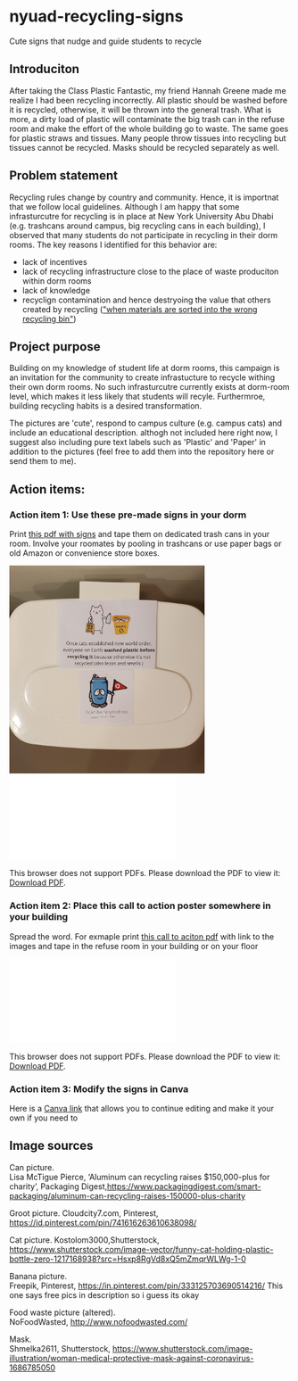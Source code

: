 # nyuad-recycling-signs
Cute signs that nudge and guide students to recycle

## Introduciton
After taking the Class Plastic Fantastic, my friend Hannah Greene made me realize I had been recycling incorrectly. All plastic should be washed before it is recycled, otherwise, it will be thrown into the general trash. What is more, a dirty load of plastic will contaminate the big trash can in the refuse room and make the effort of the whole building go to waste. The same goes for plastic straws and tissues. Many people throw tissues into recycling but tissues cannot be recycled. Masks should be recycled separately as well. 

## Problem statement

Recycling rules change by country and community. Hence, it is importnat that we follow local guidelines. Although I am happy that some infrasturcutre for recycling is in place at New York University Abu Dhabi (e.g. trashcans around campus, big recycling cans in each building), I observed that many students do not participate in recycling in their dorm rooms. The key reasons I identified for this behavior are:  

* lack of incentives 
* lack of recycling infrastructure close to the place of waste produciton within dorm rooms
* lack of knowledge
* recyclign contamination and hence destryoing the value that others created by recycling (["when materials are sorted into the wrong recycling bin"](https://www.rubicon.com/blog/recycling-contamination/))

## Project purpose

Building on my knowledge of student life at dorm rooms, this campaign is an invitation for the community to create infrastucture to recycle withing their own dorm rooms. No such infrasturcutre currently exists at dorm-room level, which makes it less likely that students will recyle. Furthermroe, building recycling habits is a desired transformation.  

The pictures are 'cute', respond to campus culture (e.g. campus cats) and include an educational description. althogh not included here right now, I suggest also including pure text labels such as 'Plastic' and 'Paper' in addition to the pictures (feel free to add them into the repository here or send them to me). 

## Action items:

### Action item 1: Use these pre-made signs in your dorm
Print [this pdf with signs](https://bit.ly/3zqpHiG) and tape them on dedicated trash cans in your room. Involve your roomates by pooling in trashcans or use paper bags or old Amazon or convenience store boxes. 

<img src="example-use.jpg" alt="drawing" width="350"/>

<object data="recycling-signs.pdf" type="application/pdf" width="350px" height="350px">
    <embed src="recycling-signs.pdf">
        <p>This browser does not support PDFs. Please download the PDF to view it: <a href="http://yoursite.com/the.pdf">Download PDF</a>.</p>
    </embed>
</object>

### Action item 2: Place this call to action poster somewhere in your building 
Spread the word. For exmaple print [this call to aciton pdf](https://bit.ly/3kvCiLh) with link to the images and tape in the refuse room in your building or on your floor

<object data="recruit-poster.pdf" type="application/pdf" width="350px" height="350px">
    <embed src="recruit-poster.pdf">
        <p>This browser does not support PDFs. Please download the PDF to view it: <a href="http://yoursite.com/the.pdf">Download PDF</a>.</p>
    </embed>
</object>

### Action item 3: Modify the signs in Canva
Here is a [Canva link](https://www.canva.com/design/DAEoNXc-CSo/AZLSTdEgBs8STvsxkYUTyA/view?utm_content=DAEoNXc-CSo&utm_campaign=designshare&utm_medium=link&utm_source=sharebutton&mode=preview ) that allows you to continue editing and make it your own if you need to 

 
## Image sources 
Can picture.     
Lisa McTigue Pierce, ‘Aluminum can recycling raises $150,000-plus for charity’, Packaging Digest,https://www.packagingdigest.com/smart-packaging/aluminum-can-recycling-raises-150000-plus-charity

Groot picture. 
Cloudcity7.com, Pinterest,  https://id.pinterest.com/pin/741616263610638098/ 


Cat picture. 
Kostolom3000,Shutterstock, https://www.shutterstock.com/image-vector/funny-cat-holding-plastic-bottle-zero-1217168938?src=Hsxp8RgVd8xQ5mZmqrWLWg-1-0 

Banana picture.  
Freepik, Pinterest, https://in.pinterest.com/pin/333125703690514216/
This one says free pics in description so i guess its okay

Food waste picture (altered).    
NoFoodWasted, http://www.nofoodwasted.com/ 

Mask.   
Shmelka2611, Shutterstock, https://www.shutterstock.com/image-illustration/woman-medical-protective-mask-against-coronavirus-1686785050 





